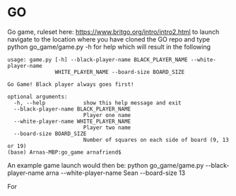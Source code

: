 # GO
Go game, ruleset here:
https://www.britgo.org/intro/intro2.html
to launch navigate to the location where you have cloned 
the GO repo and type python go_game/game.py -h
for help which will result in the following

```buildoutcfg
usage: game.py [-h] --black-player-name BLACK_PLAYER_NAME --white-player-name
               WHITE_PLAYER_NAME --board-size BOARD_SIZE

Go Game! Black player always goes first!

optional arguments:
  -h, --help            show this help message and exit
  --black-player-name BLACK_PLAYER_NAME
                        Player one name
  --white-player-name WHITE_PLAYER_NAME
                        Player two name
  --board-size BOARD_SIZE
                        Number of squares on each side of board (9, 13 or 19)
(base) Arnas-MBP:go_game arnafriend$ 

```

An example game launch would then be:
python go_game/game.py --black-player-name arna --white-player-name Sean --board-size 13

For 
```buildoutcfg

```